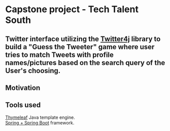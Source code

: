 # Capstone project - Tech Talent South
Twitter interface utilizing the [Twitter4j](http://twitter4j.org/en/index.html) library to build a  "Guess the Tweeter" game where user tries to match Tweets with profile names/pictures based on the search query of the User's choosing.   
---
## Motivation

## Tools used
[Thymeleaf](https://www.thymeleaf.org/) Java template engine.  
[Spring + Spring Boot](https://spring.io/projects/spring-boot) framework.

